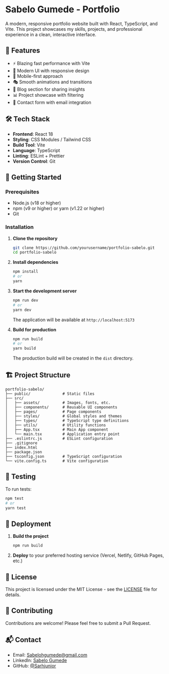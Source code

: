 # Sabelo Gumede - Portfolio

A modern, responsive portfolio website built with React, TypeScript, and Vite. This project showcases my skills, projects, and professional experience in a clean, interactive interface.

## 🚀 Features

- ⚡ Blazing fast performance with Vite
- 🎨 Modern UI with responsive design
- 📱 Mobile-first approach
- 🎭 Smooth animations and transitions
- 📝 Blog section for sharing insights
- 📊 Project showcase with filtering
- 📧 Contact form with email integration

## 🛠️ Tech Stack

- **Frontend**: React 18
- **Styling**: CSS Modules / Tailwind CSS
- **Build Tool**: Vite
- **Language**: TypeScript
- **Linting**: ESLint + Prettier
- **Version Control**: Git

## 🚀 Getting Started

### Prerequisites

- Node.js (v18 or higher)
- npm (v9 or higher) or yarn (v1.22 or higher)
- Git

### Installation

1. **Clone the repository**
   ```bash
   git clone https://github.com/yourusername/portfolio-sabelo.git
   cd portfolio-sabelo
   ```

2. **Install dependencies**
   ```bash
   npm install
   # or
   yarn
   ```

3. **Start the development server**
   ```bash
   npm run dev
   # or
   yarn dev
   ```
   The application will be available at `http://localhost:5173`

4. **Build for production**
   ```bash
   npm run build
   # or
   yarn build
   ```
   The production build will be created in the `dist` directory.

## 🏗️ Project Structure

```
portfolio-sabelo/
├── public/              # Static files
├── src/
│   ├── assets/          # Images, fonts, etc.
│   ├── components/      # Reusable UI components
│   ├── pages/           # Page components
│   ├── styles/          # Global styles and themes
│   ├── types/           # TypeScript type definitions
│   ├── utils/           # Utility functions
│   ├── App.tsx          # Main App component
│   └── main.tsx         # Application entry point
├── .eslintrc.js         # ESLint configuration
├── .gitignore
├── index.html
├── package.json
├── tsconfig.json        # TypeScript configuration
└── vite.config.ts       # Vite configuration
```

## 🧪 Testing

To run tests:
```bash
npm test
# or
yarn test
```

## 🚀 Deployment

1. **Build the project**
   ```bash
   npm run build
   ```

2. **Deploy** to your preferred hosting service (Vercel, Netlify, GitHub Pages, etc.)

## 📝 License

This project is licensed under the MIT License - see the [LICENSE](LICENSE) file for details.

## 🤝 Contributing

Contributions are welcome! Please feel free to submit a Pull Request.

## 📬 Contact

- Email: Sabelohgumede@gmail.com
- LinkedIn: [Sabelo Gumede](https://linkedin.com/in/sabeloguemede)
- GitHub: [@Sarhjunior](https://github.com/Sarhjunior)

